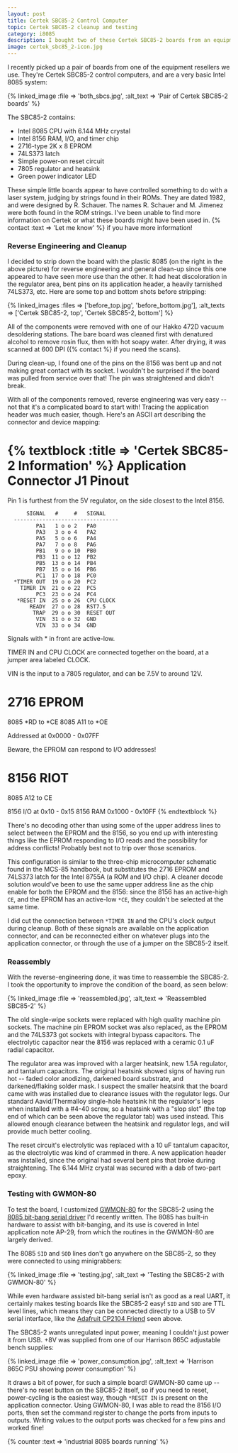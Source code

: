 ```yaml
---
layout: post
title: Certek SBC85-2 Control Computer
topic: Certek SBC85-2 cleanup and testing
category: i8085
description: I bought two of these Certek SBC85-2 boards from an equipment reseller we use. They're basically Intel's three-chip computer implementation from the MCS-85 manual, but use a 2716 type EPROM instead of an 8755A.
image: certek_sbc85_2-icon.jpg
---
```


I recently picked up a pair of boards from one of the equipment resellers we use. They're Certek SBC85-2 control computers, and are a very basic Intel 8085 system:

{% linked_image :file => 'both_sbcs.jpg', :alt_text => 'Pair of Certek SBC85-2 boards' %}

The SBC85-2 contains:

* Intel 8085 CPU with 6.144 MHz crystal
* Intel 8156 RAM, I/O, and timer chip
* 2716-type 2K x 8 EPROM
* 74LS373 latch
* Simple power-on reset circuit
* 7805 regulator and heatsink
* Green power indicator LED

These simple little boards appear to have controlled something to do with a laser system, judging by strings found in their ROMs. They are dated 1982, and were designed by R. Schauer. The names R. Schauer and M. Jimenez were both found in the ROM strings. I've been unable to find more information on Certek or what these boards might have been used in. {% contact :text => 'Let me know' %} if you have more information!

### Reverse Engineering and Cleanup

I decided to strip down the board with the plastic 8085 (on the right in the above picture) for reverse engineering and general clean-up since this one appeared to have seen more use than the other. It had heat discoloration in the regulator area, bent pins on its application header, a heavily tarnished 74LS373, etc. Here are some top and bottom shots before stripping:

{% linked_images :files => ['before_top.jpg', 'before_bottom.jpg'], :alt_texts => ['Certek SBC85-2, top', 'Certek SBC85-2, bottom'] %}

All of the components were removed with one of our Hakko 472D vacuum desoldering stations. The bare board was cleaned first with denatured alcohol to remove rosin flux, then with hot soapy water. After drying, it was scanned at 600 DPI ({% contact %} if you need the scans).

During clean-up, I found one of the pins on the 8156 was bent up and not making great contact with its socket. I wouldn't be surprised if the board was pulled from service over that! The pin was straightened and didn't break.

With all of the components removed, reverse engineering was very easy -- not that it's a complicated board to start with! Tracing the application header was much easier, though. Here's an ASCII art describing the connector and device mapping:

{% textblock :title => 'Certek SBC85-2 Information' %}
  Application Connector J1 Pinout
  ===============================
  
  Pin 1 is furthest from the 5V regulator, on the side closest to the
  Intel 8156.
  
          SIGNAL   #     #   SIGNAL
      ---------------------------------
             PA1   1 o o 2   PA0
             PA3   3 o o 4   PA2
             PA5   5 o o 6   PA4
             PA7   7 o o 8   PA6
             PB1   9 o o 10  PB0
             PB3  11 o o 12  PB2
             PB5  13 o o 14  PB4
             PB7  15 o o 16  PB6
             PC1  17 o o 18  PC0
      *TIMER OUT  19 o o 20  PC2
        TIMER IN  21 o o 22  PC5
             PC3  23 o o 24  PC4
       *RESET IN  25 o o 26  CPU CLOCK
           READY  27 o o 28  RST7.5
            TRAP  29 o o 30  RESET OUT
             VIN  31 o o 32  GND
             VIN  33 o o 34  GND
  
  Signals with * in front are active-low.
  
  TIMER IN and CPU CLOCK are connected together on the board, at a jumper
  area labeled CLOCK.
  
  VIN is the input to a 7805 regulator, and can be 7.5V to around 12V.
  
  
  2716 EPROM
  ==========
  
  8085 *RD to *CE
  8085 A11 to *OE
  
  Addressed at 0x0000 - 0x07FF
  
  Beware, the EPROM can respond to I/O addresses!
  
  8156 RIOT
  =========
  
  8085 A12 to CE
  
  8156 I/O at 0x10 - 0x15
  8156 RAM 0x1000 - 0x10FF
{% endtextblock %}

There's no decoding other than using some of the upper address lines to select between the EPROM and the 8156, so you end up with interesting things like the EPROM responding to I/O reads and the possibility for address conflicts! Probably best not to trip over those scenarios.

This configuration is similar to the three-chip microcomputer schematic found in the MCS-85 handbook, but substitutes the 2716 EPROM and 74LS373 latch for the Intel 8755A (a ROM and I/O chip). A cleaner decode solution would've been to use the same upper address line as the chip enable for both the EPROM and the 8156: since the 8156 has an active-high `CE`, and the EPROM has an active-low `*CE`, they couldn't be selected at the same time.

I did cut the connection between `*TIMER IN` and the CPU's clock output during cleanup. Both of these signals are available on the application connector, and can be reconnected either on whatever plugs into the application connector, or through the use of a jumper on the SBC85-2 itself.

### Reassembly

With the reverse-engineering done, it was time to reassemble the SBC85-2. I took the opportunity to improve the condition of the board, as seen below:

{% linked_image :file => 'reassembled.jpg', :alt_text => 'Reassembled SBC85-2' %}

The old single-wipe sockets were replaced with high quality machine pin sockets. The machine pin EPROM socket was also replaced, as the EPROM and the 74LS373 got sockets with integral bypass capacitors. The electrolytic capacitor near the 8156 was replaced with a ceramic 0.1 uF radial capacitor.

The regulator area was improved with a larger heatsink, new 1.5A regulator, and tantalum capacitors. The original heatsink showed signs of having run hot -- faded color anodizing, darkened board substrate, and darkened/flaking solder mask. I suspect the smaller heatsink that the board came with was installed due to clearance issues with the regulator legs. Our standard Aavid/Thermalloy single-hole heatsink hit the regulator's legs when installed with a #4-40 screw, so a heatsink with a "slop slot" (the top end of which can be seen above the regulator tab) was used instead. This allowed enough clearance between the heatsink and regulator legs, and will provide much better cooling.

The reset circuit's electrolytic was replaced with a 10 uF tantalum capacitor, as the electrolytic was kind of crammed in there. A new application header was installed, since the original had several bent pins that broke during straightening. The 6.144 MHz crystal was secured with a dab of two-part epoxy.

### Testing with GWMON-80

To test the board, I customized [GWMON-80](https://github.com/glitchwrks/gwmon-80) for the SBC85-2 using the [8085 bit-bang serial driver](https://github.com/glitchwrks/gwmon-80/blob/master/8085sio1.inc) I'd recently written. The 8085 has built-in hardware to assist with bit-banging, and its use is covered in Intel application note AP-29, from which the routines in the GWMON-80 are largely derived.

The 8085 `SID` and `SOD` lines don't go anywhere on the SBC85-2, so they were connected to using minigrabbers:

{% linked_image :file => 'testing.jpg', :alt_text => 'Testing the SBC85-2 with GWMON-80' %}

While even hardware assisted bit-bang serial isn't as good as a real UART, it certainly makes testing boards like the SBC85-2 easy! `SID` and `SOD` are TTL level lines, which means they can be connected directly to a USB to 5V serial interface, like the [Adafruit CP2104 Friend](https://www.adafruit.com/product/3309) seen above.

The SBC85-2 wants unregulated input power, meaning I couldn't just power it from USB. +8V was supplied from one of our Harrison 865C adjustable bench supplies:

{% linked_image :file => 'power_consumption.jpg', :alt_text => 'Harrison 865C PSU showing power consumption' %}

It draws a bit of power, for such a simple board! GWMON-80 came up -- there's no reset button on the SBC85-2 itself, so if you need to reset, power-cycling is the easiest way, though `*RESET IN` is present on the application connector. Using GWMON-80, I was able to read the 8156 I/O ports, then set the command register to change the ports from inputs to outputs. Writing values to the output ports was checked for a few pins and worked fine!

{% counter :text => 'industrial 8085 boards running' %}